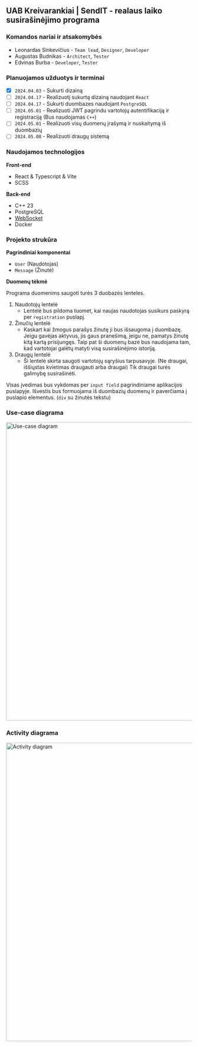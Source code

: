 ## UAB Kreivarankiai | SendIT - realaus laiko susirašinėjimo programa

### Komandos nariai ir atsakomybės
- Leonardas Sinkevičius - `Team lead`, `Designer`, `Developer`
- Augustas Budnikas - `Architect`, `Tester`
- Edvinas Burba - `Developer`, `Tester`

### Planuojamos užduotys ir terminai
- [x] `2024.04.03` - Sukurti dizainą
- [ ] `2024.04.17` - Realizuotį sukurtą dizainą naudojant `React`
- [ ] `2024.04.17` - Sukurti duombazes naudojant `PostgreSQL`
- [ ] `2024.05.01` - Realizuoti JWT pagrindu vartotojų autentifikaciją ir registraciją (Bus naudojamas `C++`)
- [ ] `2024.05.01` - Realizuoti visų duomenų įrašymą ir nuskaitymą iš duombazių
- [ ] `2024.05.08` - Realizuoti draugų sistemą

### Naudojamos technologijos
**Front-end**
- React & Typescript & Vite
- SCSS

**Back-end**
- C++ 23
- PostgreSQL
- [WebSocket](https://www.zaphoyd.com/projects/websocketpp/)
- Docker


### Projekto strukūra

**Pagrindiniai komponentai**
- `User` (Naudotojas)
- `Message` (Žinutė)
 
**Duomenų tėkmė**

Programa duomenims saugoti turės 3 duobazės lenteles. 
1. Naudotojų lentelė
   - Lentelė bus pildoma tuomet, kai naujas naudotojas susikurs paskyrą per `registration` puslapį.
2. Žinučių lentelė
   - Kaskart kai žmogus parašys žinutę ji bus išsaugoma į duombazę. Jeigu gavėjas aktyvus, jis gaus pranešimą, jeigu ne, pamatys žinutę kitą kartą
     prisijungęs. Taip pat ši duomenų bazė bus naudojama tam, kad vartotojai galėtų matyti visą susirašinėjimo istoriją.
3. Draugų lentelė
   - Ši lentelė skirta saugoti vartotojų sąryšius tarpusavyje. (Ne draugai, iššiųstas kvietimas draugauti arba draugai) Tik draugai turės galimybę susirašinėti.

Visas įvedimas bus vykdomas per `input field` pagrindiniame aplikacijos puslapyje.
Išvestis bus formuojama iš duombazių duomenų ir paverčiama į puslapio elementus. (`div` su žinutės tekstu)


### Use-case diagrama
<img width="809" alt="Use-case diagram" src="https://github.com/augisbud/cpp-2024-2/assets/141874292/59f0871a-24a8-4af1-9f37-2d9adf6507c0">


### Activity diagrama
<img width="809" alt="Activity diagram" src="https://github.com/augisbud/cpp-2024-2/assets/141874292/81bb345e-6d0e-4e18-8f5e-d8b9c7ece194">
